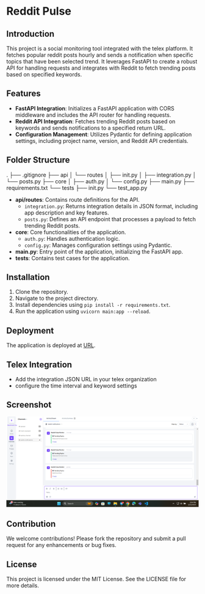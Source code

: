 # Reddit Pulse

## Introduction

This project is a social monitoring tool integrated with the telex platform. It fetches popular reddit posts hourly and sends a notification when specific topics that have been selected trend. It leverages FastAPI to create a robust API for handling requests and integrates with Reddit to fetch trending posts based on specified keywords.

## Features

- **FastAPI Integration**: Initializes a FastAPI application with CORS middleware and includes the API router for handling requests.
- **Reddit API Integration**: Fetches trending Reddit posts based on keywords and sends notifications to a specified return URL.
- **Configuration Management**: Utilizes Pydantic for defining application settings, including project name, version, and Reddit API credentials.

## Folder Structure
. ├── .gitignore ├── api │ └── routes │ ├── init.py │ ├── integration.py │ └── posts.py ├── core │ ├── auth.py │ └── config.py ├── main.py ├── requirements.txt └── tests ├── init.py └── test_app.py
- **api/routes**: Contains route definitions for the API.
  - `integration.py`: Returns integration details in JSON format, including app description and key features.
  - `posts.py`: Defines an API endpoint that processes a payload to fetch trending Reddit posts.
- **core**: Core functionalities of the application.
  - `auth.py`: Handles authentication logic.
  - `config.py`: Manages configuration settings using Pydantic.
- **main.py**: Entry point of the application, initializing the FastAPI app.
- **tests**: Contains test cases for the application.

## Installation

1. Clone the repository.
2. Navigate to the project directory.
3. Install dependencies using `pip install -r requirements.txt`.
4. Run the application using `uvicorn main:app --reload`.

## Deployment

The application is deployed at [URL](https://redditpulse.onrender.com).


## Telex Integration

  - Add the integration JSON URL in your telex organization
  - configure the time interval and keyword settings


## Screenshot
![Screenshot of integration in telex channel](./docs/image.png)

## Contribution

We welcome contributions! Please fork the repository and submit a pull request for any enhancements or bug fixes.

## License

This project is licensed under the MIT License. See the LICENSE file for more details.
